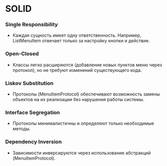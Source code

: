 # SOLID 

### Single Responsibility

- Каждая сущность имеет одну ответственность. Например, ListMenuItem отвечает только за настройку кнопки и действие.


### Open-Closed
- Классы легко расширяются (добавление новых пунктов меню через протокол), но не требуют изменений существующего кода.


### Liskov Substitution
- Протоколы (MenuItemProtocol) обеспечивают возможность замены объектов на их реализации без нарушения работы системы.


### Interface Segregation
- Протоколы минималистичны и определяют только необходимые методы.

### Dependency Inversion
- Зависимости инверсируются через использование абстракций (MenuItemProtocol).